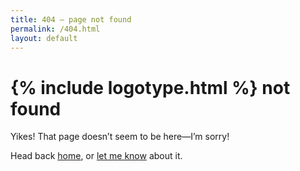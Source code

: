 ```yaml
---
title: 404 – page not found
permalink: /404.html
layout: default
---
```


<h1 elementtiming="page-title">{% include logotype.html %} <span class="c-lozenge">not found</span></h1>

Yikes! That page doesn’t seem to be here—I’m sorry!

Head back [home](/), or [let me know](#0) about it.
